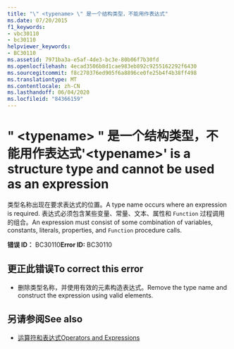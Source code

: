 ```yaml
---
title: "\" <typename> \" 是一个结构类型，不能用作表达式"
ms.date: 07/20/2015
f1_keywords:
- vbc30110
- bc30110
helpviewer_keywords:
- BC30110
ms.assetid: 7971ba3a-e5af-4de3-bc3e-80b06f7b30fd
ms.openlocfilehash: 4ecad3506b8d1cae983eb892c9255162292f6430
ms.sourcegitcommit: f8c270376ed905f6a8896ce0fe25b4f4b38ff498
ms.translationtype: MT
ms.contentlocale: zh-CN
ms.lasthandoff: 06/04/2020
ms.locfileid: "84366159"
---
```

# <a name="typename-is-a-structure-type-and-cannot-be-used-as-an-expression"></a><span data-ttu-id="e3111-102">" \<typename> " 是一个结构类型，不能用作表达式</span><span class="sxs-lookup"><span data-stu-id="e3111-102">'\<typename>' is a structure type and cannot be used as an expression</span></span>
<span data-ttu-id="e3111-103">类型名称出现在要求表达式的位置。</span><span class="sxs-lookup"><span data-stu-id="e3111-103">A type name occurs where an expression is required.</span></span> <span data-ttu-id="e3111-104">表达式必须包含某些变量、常量、文本、属性和 `Function` 过程调用的组合。</span><span class="sxs-lookup"><span data-stu-id="e3111-104">An expression must consist of some combination of variables, constants, literals, properties, and `Function` procedure calls.</span></span>  
  
 <span data-ttu-id="e3111-105">**错误 ID：** BC30110</span><span class="sxs-lookup"><span data-stu-id="e3111-105">**Error ID:** BC30110</span></span>  
  
## <a name="to-correct-this-error"></a><span data-ttu-id="e3111-106">更正此错误</span><span class="sxs-lookup"><span data-stu-id="e3111-106">To correct this error</span></span>  
  
- <span data-ttu-id="e3111-107">删除类型名称，并使用有效的元素构造表达式。</span><span class="sxs-lookup"><span data-stu-id="e3111-107">Remove the type name and construct the expression using valid elements.</span></span>  
  
## <a name="see-also"></a><span data-ttu-id="e3111-108">另请参阅</span><span class="sxs-lookup"><span data-stu-id="e3111-108">See also</span></span>

- [<span data-ttu-id="e3111-109">运算符和表达式</span><span class="sxs-lookup"><span data-stu-id="e3111-109">Operators and Expressions</span></span>](../programming-guide/language-features/operators-and-expressions/index.md)
